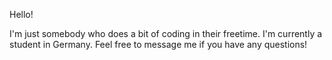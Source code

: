 Hello!

I'm just somebody who does a bit of coding in their freetime. I'm currently a student in Germany. 
Feel free to message me if you have any questions!
